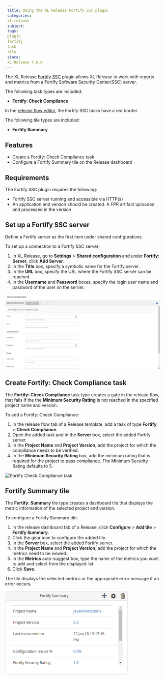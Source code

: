 ```yaml
---
 title: Using the XL Release Fortify SSC plugin
 categories:
 xl-release
 subject:
 tags:
 plugin
 fortify
 task
 tile
 since:
 XL Release 7.6.0
---
```


The XL Release [Fortify SSC](https://software.microfocus.com/en-us/products/software-security-assurance-sdlc/overview) plugin allows XL Release to work with reports and metrics from a Fortify Software Security Center(SSC) server.

The following task types are included:

* **Fortify: Check Compliance**

In the [release flow editor](/xl-release/how-to/using-the-release-flow-editor.html), the Fortify SSC tasks have a red border.

The following tile types are included:

* **Fortify Summary**

## Features

* Create a Fortify: Check Compliance task
* Configure a Fortify Summary tile on the Release dashboard

## Requirements

The Fortify SSC plugin requires the following:

* Fortify SSC server running and accessible via HTTP(s)
* An application and version should be created. A FPR artifact uploaded and processed in the version

## Set up a Fortify SSC server

Define a Fortify server as the first item under shared configurations.

To set up a connection to a Fortify SSC server:

1. In XL Release, go to **Settings** > **Shared configuration** and under **Fortify: Server**, click **Add Server**.
1. In the **Title** box, specify a symbolic name for the Fortify server.
1. In the **URL** box, specify the URL where the Fortify SSC server can be reached.
1. In the **Username** and **Password** boxes, specify the login user name and password of the user on the server.

![Create Fortify SSC server](../images/xlr-fortify-ssc-plugin/add-fortify-server.png)

## Create Fortify: Check Compliance task

The **Fortify: Check Compliance** task type creates a gate in the release flow, that fails if the the **Minimum Security Rating** is not reached in the specified project name and version.

To add a Fortify: Check Compliance:

1. In the release flow tab of a Release template, add a task of type **Fortify** > **Check Compliance**.
1. Open the added task and in the **Server** box, select the added Fortify server.
1. In the **Project Name** and **Project Version**, add the project for which the compliance needs to be verified.
1. In the **Minimum Security Rating** box, add the minimum rating that is required for the project to pass compliance. The Minimum Security Rating defaults to 5.

![Fortify Check Compliance task](../images/xlr-fortify-ssc-plugin/fortify-compliance-task.png)

## Fortify Summary tile

The **Fortify: Summary** tile type creates a dashboard tile that displays the metric information of the selected project and version.

To configure a Fortify Summary tile:

1. In the release dashboard tab of a Release, click **Configure** > **Add tile** > **Fortify Summary**.
1. Click the gear icon to configure the added tile.
1. In the **Server** box, select the added Fortify server.
1. In the **Project Name** and **Project Version**, add the project for which the metrics need to be viewed.
1. In the **Metrics** auto-suggest box, type the name of the metrics you want to add and select from the displayed list.
1. Click **Save**.

The tile displays the selected metrics or the appropriate error message if an error occurs.

![Fortify Summary tile](../images/xlr-fortify-ssc-plugin/fortify-summary-tile.png)
